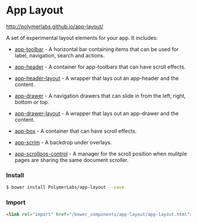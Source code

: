 # App Layout

http://polymerlabs.github.io/app-layout/

A set of experimental layout elements for your app. It includes:

- [app-toolbar](/app-toolbar) - A horizontal bar containing items that can be used for label, navigation, search and actions.

- [app-header](/app-header) - A container for app-toolbars that can have scroll effects.

- [app-header-layout](/app-header-layout) - A wrapper that lays out an app-header and the content.

- [app-drawer](/app-drawer) - A navigation drawers that can slide in from the left, right, bottom or top.

- [app-drawer-layout](/app-drawer-layout) - A wrapper that lays out an app-drawer and the content.

- [app-box](/app-box) - A container that can have scroll effects.

- [app-scrim](/app-scrim) - A backdrop under overlays.

- [app-scrollpos-control](/app-scrollpos-control) - A manager for the scroll position when mulitple pages are sharing the same document scroller.


### Install

```bash
$ bower install PolymerLabs/app-layout --save
```

### Import

```html
<link rel="import" href="/bower_components/app-layout/app-layout.html">
```
